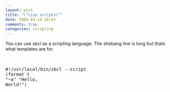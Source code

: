 ```yaml
---
layout: post
title: "\"Lisp scripts\""
date: 2009-03-14 20:03
comments: true
categories: scripting
---
```

You can use sbcl as a scripting language. The shebang line is long but thats what templates are for.<br /><br /><pre><br />#!/usr/local/bin/sbcl --script<br />(format t "~a" "Hello, World!")<br /></pre><div class="blogger-post-footer"><img width='1' height='1' src='' alt='' /></div>
